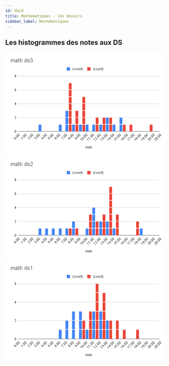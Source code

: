 ```yaml
---
id: doc4
title: Mathématiques - les devoirs
sidebar_label: Mathématiques
---
```


## Les histogrammes des notes aux DS

![chart_ds3](./chart_ds3.png)
![chart_ds2](./chart_ds2.png)
![chart_ds1](./chart_ds1.png)

